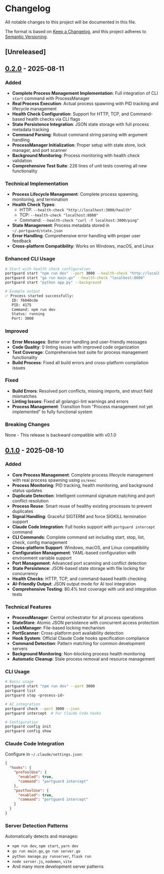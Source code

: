# Changelog

All notable changes to this project will be documented in this file.

The format is based on [Keep a Changelog](https://keepachangelog.com/en/1.0.0/),
and this project adheres to [Semantic Versioning](https://semver.org/spec/v2.0.0.html).

## [Unreleased]

## [0.2.0] - 2025-08-11

### Added

- **Complete Process Management Implementation**: Full integration of CLI `start` command with ProcessManager
- **Real Process Execution**: Actual process spawning with PID tracking and lifecycle management
- **Health Check Configuration**: Support for HTTP, TCP, and Command-based health checks via CLI flags
- **State Persistence Integration**: JSON state storage with full process metadata tracking
- **Command Parsing**: Robust command string parsing with argument handling
- **ProcessManager Initialization**: Proper setup with state store, lock manager, and port scanner
- **Background Monitoring**: Process monitoring with health check validation
- **Comprehensive Test Suite**: 226 lines of unit tests covering all new functionality

### Technical Implementation

- **Process Lifecycle Management**: Complete process spawning, monitoring, and termination
- **Health Check Types**:
  - HTTP: `--health-check "http://localhost:3000/health"`
  - TCP: `--health-check "localhost:8080"`
  - Command: `--health-check "curl -f localhost:3000/ping"`
- **State Management**: Process metadata stored in `~/.portguard/state.json`
- **Error Handling**: Comprehensive error handling with proper user feedback
- **Cross-platform Compatibility**: Works on Windows, macOS, and Linux

### Enhanced CLI Usage

```bash
# Start with health check configuration
portguard start "npm run dev" --port 3000 --health-check "http://localhost:3000/health"
portguard start "go run main.go" --health-check "localhost:8080"
portguard start "python app.py" --background

# Example output
✅ Process started successfully:
   ID: f6040cde
   PID: 4175
   Command: npm run dev
   Status: running
   Port: 3000
```

### Improved

- **Error Messages**: Better error handling and user-friendly messages
- **Code Quality**: 0 linting issues with improved code organization
- **Test Coverage**: Comprehensive test suite for process management functionality
- **Build Process**: Fixed all build errors and cross-platform compilation issues

### Fixed

- **Build Errors**: Resolved port conflicts, missing imports, and struct field mismatches
- **Linting Issues**: Fixed all golangci-lint warnings and errors
- **Process Management**: Transition from "Process management not yet implemented" to fully functional system

### Breaking Changes

None - This release is backward compatible with v0.1.0

## [0.1.0] - 2025-08-10

### Added

- **Core Process Management**: Complete process lifecycle management with real process spawning using `os/exec`
- **Process Monitoring**: PID tracking, health monitoring, and background status updates
- **Duplicate Detection**: Intelligent command signature matching and port conflict resolution
- **Process Reuse**: Smart reuse of healthy existing processes to prevent duplicates
- **Signal Handling**: Graceful SIGTERM and force SIGKILL termination support
- **Claude Code Integration**: Full hooks support with `portguard intercept` command
- **CLI Commands**: Complete command set including start, stop, list, check, config management
- **Cross-platform Support**: Windows, macOS, and Linux compatibility
- **Configuration Management**: YAML-based configuration with environment variable support
- **Port Management**: Advanced port scanning and conflict detection
- **State Persistence**: JSON-based state storage with file locking for concurrency
- **Health Checks**: HTTP, TCP, and command-based health checking
- **AI-Friendly Output**: JSON output mode for AI tool integration
- **Comprehensive Testing**: 80.4% test coverage with unit and integration tests

### Technical Features

- **ProcessManager**: Central orchestrator for all process operations
- **StateStore**: Atomic JSON persistence with concurrent access protection
- **LockManager**: File-based locking mechanism
- **PortScanner**: Cross-platform port availability detection
- **Hook System**: Official Claude Code hooks specification compliance
- **Command Detection**: Pattern matching for common development servers
- **Background Monitoring**: Non-blocking process health monitoring
- **Automatic Cleanup**: Stale process removal and resource management

### CLI Usage

```bash
# Basic usage
portguard start "npm run dev" --port 3000
portguard list
portguard stop <process-id>

# AI integration
portguard check --port 3000 --json
portguard intercept  # For Claude Code hooks

# Configuration
portguard config init
portguard config show
```

### Claude Code Integration

Configure in `~/.claude/settings.json`:

```json
{
  "hooks": {
    "preToolUse": {
      "enabled": true,
      "command": "portguard intercept"
    },
    "postToolUse": {
      "enabled": true,
      "command": "portguard intercept"
    }
  }
}
```

### Server Detection Patterns

Automatically detects and manages:

- `npm run dev`, `npm start`, `yarn dev`
- `go run main.go`, `go run server.go`
- `python manage.py runserver`, `flask run`
- `node server.js`, `nodemon`, `vite`
- And many more development server patterns

[0.2.0]: https://github.com/paveg/portguard/releases/tag/v0.2.0
[0.1.0]: https://github.com/paveg/portguard/releases/tag/v0.1.0
